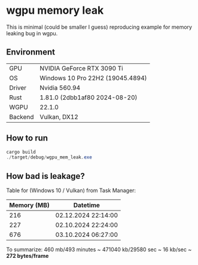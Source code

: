 # wgpu memory leak

This is minimal (could be smaller I guess) reproducing example for memory leaking bug in wgpu.

## Environment

|  |  |
| --- | --- |
| GPU | NVIDIA GeForce RTX 3090 Ti |
| OS | Windows 10 Pro 22H2 (19045.4894) |
| Driver | Nvidia 560.94 |
| Rust | 1.81.0 (2dbb1af80 2024-08-20) |
| WGPU | 22.1.0 |
| Backend | Vulkan, DX12 |

## How to run

```powershell
cargo build
./target/debug/wgpu_mem_leak.exe
```

## How bad is leakage?

Table for (Windows 10 / Vulkan) from Task Manager:

| Memory (MB) | Datetime |
| --- | --- |
| 216 | 02.12.2024 22:14:00 |
| 227 | 02.10.2024 22:24:00 |
| 676 | 03.10.2024 06:27:00 |

To summarize: 460 mb/493 minutes ~ 471040 kb/29580 sec ~ 16 kb/sec ~ **272 bytes/frame**
